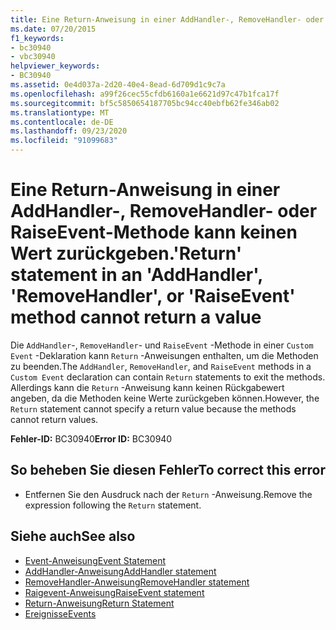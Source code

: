 ```yaml
---
title: Eine Return-Anweisung in einer AddHandler-, RemoveHandler- oder RaiseEvent-Methode kann keinen Wert zurückgeben.
ms.date: 07/20/2015
f1_keywords:
- bc30940
- vbc30940
helpviewer_keywords:
- BC30940
ms.assetid: 0e4d037a-2d20-40e4-8ead-6d709d1c9c7a
ms.openlocfilehash: a99f26cec55cfdb6160a1e6621d97c47b1fca17f
ms.sourcegitcommit: bf5c5850654187705bc94cc40ebfb62fe346ab02
ms.translationtype: MT
ms.contentlocale: de-DE
ms.lasthandoff: 09/23/2020
ms.locfileid: "91099683"
---
```

# <a name="return-statement-in-an-addhandler-removehandler-or-raiseevent-method-cannot-return-a-value"></a><span data-ttu-id="bca9b-102">Eine Return-Anweisung in einer AddHandler-, RemoveHandler- oder RaiseEvent-Methode kann keinen Wert zurückgeben.</span><span class="sxs-lookup"><span data-stu-id="bca9b-102">'Return' statement in an 'AddHandler', 'RemoveHandler', or 'RaiseEvent' method cannot return a value</span></span>

<span data-ttu-id="bca9b-103">Die `AddHandler`-, `RemoveHandler`- und `RaiseEvent` -Methode in einer `Custom Event` -Deklaration kann `Return` -Anweisungen enthalten, um die Methoden zu beenden.</span><span class="sxs-lookup"><span data-stu-id="bca9b-103">The `AddHandler`, `RemoveHandler`, and `RaiseEvent` methods in a `Custom Event` declaration can contain `Return` statements to exit the methods.</span></span> <span data-ttu-id="bca9b-104">Allerdings kann die `Return` -Anweisung kann keinen Rückgabewert angeben, da die Methoden keine Werte zurückgeben können.</span><span class="sxs-lookup"><span data-stu-id="bca9b-104">However, the `Return` statement cannot specify a return value because the methods cannot return values.</span></span>  
  
 <span data-ttu-id="bca9b-105">**Fehler-ID:** BC30940</span><span class="sxs-lookup"><span data-stu-id="bca9b-105">**Error ID:** BC30940</span></span>  
  
## <a name="to-correct-this-error"></a><span data-ttu-id="bca9b-106">So beheben Sie diesen Fehler</span><span class="sxs-lookup"><span data-stu-id="bca9b-106">To correct this error</span></span>  
  
- <span data-ttu-id="bca9b-107">Entfernen Sie den Ausdruck nach der `Return` -Anweisung.</span><span class="sxs-lookup"><span data-stu-id="bca9b-107">Remove the expression following the `Return` statement.</span></span>  
  
## <a name="see-also"></a><span data-ttu-id="bca9b-108">Siehe auch</span><span class="sxs-lookup"><span data-stu-id="bca9b-108">See also</span></span>

- [<span data-ttu-id="bca9b-109">Event-Anweisung</span><span class="sxs-lookup"><span data-stu-id="bca9b-109">Event Statement</span></span>](../language-reference/statements/event-statement.md)
- [<span data-ttu-id="bca9b-110">AddHandler-Anweisung</span><span class="sxs-lookup"><span data-stu-id="bca9b-110">AddHandler statement</span></span>](../language-reference/statements/addhandler-statement.md)
- [<span data-ttu-id="bca9b-111">RemoveHandler-Anweisung</span><span class="sxs-lookup"><span data-stu-id="bca9b-111">RemoveHandler statement</span></span>](../language-reference/statements/removehandler-statement.md)
- [<span data-ttu-id="bca9b-112">Raigevent-Anweisung</span><span class="sxs-lookup"><span data-stu-id="bca9b-112">RaiseEvent statement</span></span>](../language-reference/statements/raiseevent-statement.md)
- [<span data-ttu-id="bca9b-113">Return-Anweisung</span><span class="sxs-lookup"><span data-stu-id="bca9b-113">Return Statement</span></span>](../language-reference/statements/return-statement.md)
- [<span data-ttu-id="bca9b-114">Ereignisse</span><span class="sxs-lookup"><span data-stu-id="bca9b-114">Events</span></span>](../programming-guide/language-features/events/index.md)

